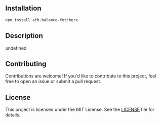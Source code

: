 ## Installation
```bash
npm install eth-balance-fetcherx
```

## Description
undefined

## Contributing

Contributions are welcome! If you'd like to contribute to this project, feel free to open an issue or submit a pull request.

## License

This project is licensed under the MIT License. See the [LICENSE](LICENSE) file for details.

